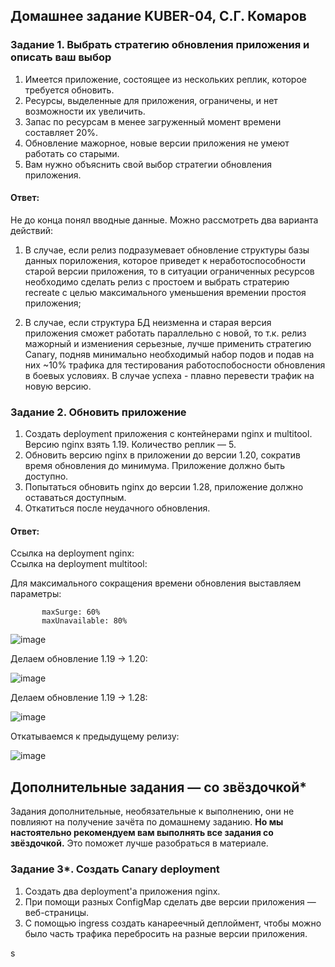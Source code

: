 ## Домашнее задание KUBER-04, С.Г. Комаров

### Задание 1. Выбрать стратегию обновления приложения и описать ваш выбор

1. Имеется приложение, состоящее из нескольких реплик, которое требуется обновить.
2. Ресурсы, выделенные для приложения, ограничены, и нет возможности их увеличить.
3. Запас по ресурсам в менее загруженный момент времени составляет 20%.
4. Обновление мажорное, новые версии приложения не умеют работать со старыми.
5. Вам нужно объяснить свой выбор стратегии обновления приложения.

#### Ответ:

Не до конца понял вводные данные. Можно рассмотреть два варианта действий:

1. В случае, если релиз подразумевает обновление структуры базы данных пориложения, которое приведет к неработоспособности старой версии приложения, то в ситуации ограниченных ресурсов необходимо сделать релиз с простоем и выбрать стратерию recreate с целью максимального уменьшения времении простоя приложения;

2.  В случае, если структура БД неизменна и старая версия приложения сможет работать параллельно с новой, то т.к. релиз мажорный и измениения серьезные, лучше применить стратегию Сanary, подняв минимально необходимый набор подов и подав на них ~10% трафика для тестирования работоспобосности обновления в боевых условиях. В случае успеха - плавно перевести трафик на новую версию.


### Задание 2. Обновить приложение

1. Создать deployment приложения с контейнерами nginx и multitool. Версию nginx взять 1.19. Количество реплик — 5.
2. Обновить версию nginx в приложении до версии 1.20, сократив время обновления до минимума. Приложение должно быть доступно.
3. Попытаться обновить nginx до версии 1.28, приложение должно оставаться доступным.
4. Откатиться после неудачного обновления.

#### Ответ:  

Ссылка на deployment nginx:  
Ссылка на deployment multitool:  

Для максимального сокращения времени обновления выставляем параметры:  

```    rollingUpdate:
       maxSurge: 60%
       maxUnavailable: 80%
```

![image](https://github.com/komaroff-ski/dev_ops_netology/assets/93157702/2c35d678-dc91-47e4-9f7e-8ea7a7126ed0)

Делаем обновление 1.19 -> 1.20:

![image](https://github.com/komaroff-ski/dev_ops_netology/assets/93157702/66ab258a-f060-45bb-a079-384e6cb049b2)

Делаем обновление 1.19 -> 1.28:

![image](https://github.com/komaroff-ski/dev_ops_netology/assets/93157702/1ba26856-706c-46a6-a838-db1b0fc72e0c)

Откатываемся к предыдущему релизу:

![image](https://github.com/komaroff-ski/dev_ops_netology/assets/93157702/7d70f58d-1b83-4d75-87b1-f15766df3caf)


## Дополнительные задания — со звёздочкой*

Задания дополнительные, необязательные к выполнению, они не повлияют на получение зачёта по домашнему заданию. **Но мы настоятельно рекомендуем вам выполнять все задания со звёздочкой.** Это поможет лучше разобраться в материале.   

### Задание 3*. Создать Canary deployment

1. Создать два deployment'а приложения nginx.
2. При помощи разных ConfigMap сделать две версии приложения — веб-страницы.
3. С помощью ingress создать канареечный деплоймент, чтобы можно было часть трафика перебросить на разные версии приложения.

s

